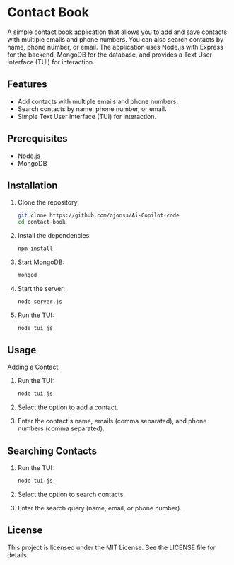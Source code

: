 # Contact Book

A simple contact book application that allows you to add and save contacts with multiple emails and phone numbers. You can also search contacts by name, phone number, or email. The application uses Node.js with Express for the backend, MongoDB for the database, and provides a Text User Interface (TUI) for interaction.

## Features

- Add contacts with multiple emails and phone numbers.
- Search contacts by name, phone number, or email.
- Simple Text User Interface (TUI) for interaction.

## Prerequisites

- Node.js
- MongoDB

## Installation

1. Clone the repository:
   ```sh
   git clone https://github.com/ojonss/Ai-Copilot-code
   cd contact-book

2. Install the dependencies:
    ```sh
    npm install

3. Start MongoDB:
    ```sh
    mongod

4. Start the server:
    ```sh
    node server.js

5. Run the TUI:
    ```sh
    node tui.js

## Usage

Adding a Contact

1. Run the TUI:
    ```sh
    node tui.js

2. Select the option to add a contact.

3. Enter the contact's name, emails (comma separated), and phone numbers (comma separated).

## Searching Contacts

1. Run the TUI:
    ```sh
    node tui.js

2. Select the option to search contacts.

3. Enter the search query (name, email, or phone number).

## License

This project is licensed under the MIT License. See the LICENSE file for details.